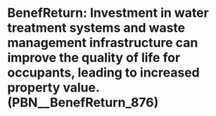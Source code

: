 # BenefReturn: __Investment in water treatment systems and waste management infrastructure can improve the quality of life for occupants, leading to increased property value.__ (PBN__BenefReturn_876)

